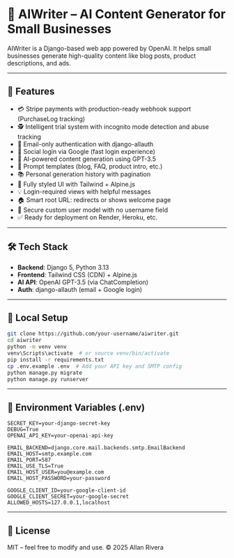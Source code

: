 # 📝 AIWriter – AI Content Generator for Small Businesses

AIWriter is a Django-based web app powered by OpenAI. It helps small businesses generate high-quality content like blog posts, product descriptions, and ads.

---

## 🚀 Features

- 💳 Stripe payments with production-ready webhook support (PurchaseLog tracking)
- 🕵️ Intelligent trial system with incognito mode detection and abuse tracking
- 🔐 Email-only authentication with django-allauth
- 🔁 Social login via Google (fast login experience)
- 🧠 AI-powered content generation using GPT-3.5
- 🧾 Prompt templates (blog, FAQ, product intro, etc.)
- 📚 Personal generation history with pagination
- 🎨 Fully styled UI with Tailwind + Alpine.js
- 💡 Login-required views with helpful messages
- 🏠 Smart root URL: redirects or shows welcome page
- 🔐 Secure custom user model with no username field
- ✅ Ready for deployment on Render, Heroku, etc.

---

## 🛠 Tech Stack

- **Backend**: Django 5, Python 3.13
- **Frontend**: Tailwind CSS (CDN) + Alpine.js
- **AI API**: OpenAI GPT-3.5 (via ChatCompletion)
- **Auth**: django-allauth (email + Google login)

---

## 🔧 Local Setup

```bash
git clone https://github.com/your-username/aiwriter.git
cd aiwriter
python -m venv venv
venv\Scripts\activate  # or source venv/bin/activate
pip install -r requirements.txt
cp .env.example .env  # Add your API key and SMTP config
python manage.py migrate
python manage.py runserver
```

---

## 📁 Environment Variables (.env)

```env
SECRET_KEY=your-django-secret-key
DEBUG=True
OPENAI_API_KEY=your-openai-api-key

EMAIL_BACKEND=django.core.mail.backends.smtp.EmailBackend
EMAIL_HOST=smtp.example.com
EMAIL_PORT=587
EMAIL_USE_TLS=True
EMAIL_HOST_USER=you@example.com
EMAIL_HOST_PASSWORD=your-password

GOOGLE_CLIENT_ID=your-google-client-id
GOOGLE_CLIENT_SECRET=your-google-secret
ALLOWED_HOSTS=127.0.0.1,localhost
```

---

## 📄 License

MIT – feel free to modify and use.
© 2025 Allan Rivera
